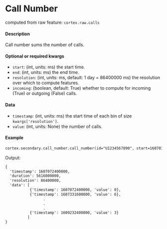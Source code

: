 # Call Number

computed from raw feature: `cortex.raw.calls`

#### Description

Call number sums the number of calls. 

#### Optional or required kwargs

- `start`: (int, units: ms) the start time.
- `end`: (int, units: ms) the end time.
- `resolution`: (int, units: ms, default: 1 day = 86400000 ms) the resolution over which to compute features.
- `incoming`: (boolean, default: True) whether to compute for incoming (True) or outgoing (False) calls.

#### Data

- `timestamp`: (int, units: ms) the start time of each bin of size `kwargs['resolution']`.
- `value`: (int, units: None) the number of calls.

#### Example

```markdown
cortex.secondary.call_number.call_number(id="U1234567890", start=1607072400000, end=1609232400001, resolution=86400000)
```
Output:
```markdown
{
  'timestamp': 1607072400000,
  'duration': 5616000000,
  'resolution': 86400000,
  'data': [
           {'timestamp': 1607072400000, 'value': 0},
           {'timestamp': 1607331600000, 'value': 6},
                 .
                 .
                 .
           {'timestamp': 1609232400000, 'value': 3}
          ]
}
```
